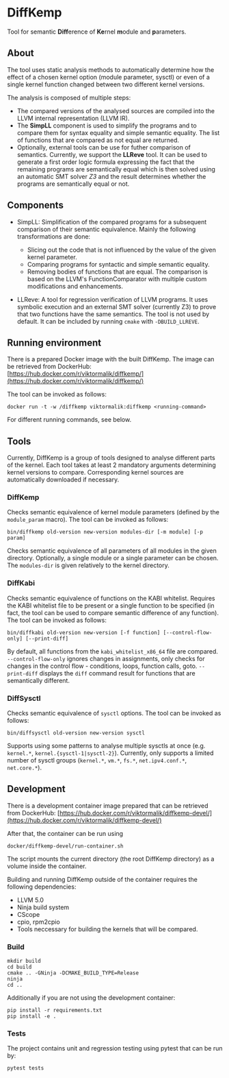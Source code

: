 # DiffKemp

Tool for semantic **Diff**erence of **Ke**rnel **m**odule and **p**arameters.

## About
The tool uses static analysis methods to automatically determine how the effect
of a chosen kernel option (module parameter, sysctl) or even of a single
kernel function changed between two different kernel versions.

The analysis is composed of multiple steps:
* The compared versions of the analysed sources are compiled into the LLVM
  internal representation (LLVM IR). 
* The **SimpLL** component is used to simplify the programs and to compare them
  for syntax equality and simple semantic equality. The list of functions that
  are compared as not equal are returned.
* Optionally, external tools can be use for futher comparison of semantics.
  Currently, we support the **LLReve** tool. It can be used to generate a first
  order logic formula expressing the fact that the remaining programs are
  semantically equal which is then solved using an automatic SMT solver *Z3* and
  the result determines whether the programs are semantically equal or not.

## Components
* SimpLL: Simplification of the compared programs for a subsequent comparison of
  their semantic equivalence. Mainly the following transformations are done:
  * Slicing out the code that is not influenced by the value of the given kernel
    parameter.
  * Comparing programs for syntactic and simple semantic equality.
  * Removing bodies of functions that are equal. The comparison is based on the
    LLVM's FunctionComparator with multiple custom modifications and
    enhancements.

* LLReve: A tool for regression verification of LLVM programs. It uses symbolic
  execution and an external SMT solver (currently Z3) to prove that two
  functions have the same semantics.
  The tool is not used by default. It can be included by running `cmake` with
  `-DBUILD_LLREVE`.

## Running environment

There is a prepared Docker image with the built DiffKemp. The image can be
retrieved from DockerHub:
[https://hub.docker.com/r/viktormalik/diffkemp/](https://hub.docker.com/r/viktormalik/diffkemp/)

The tool can be invoked as follows:

    docker run -t -w /diffkemp viktormalik:diffkemp <running-command>

For different running commands, see below.

## Tools

Currently, DiffKemp is a group of tools designed to analyse different parts of
the kernel. Each tool takes at least 2 mandatory arguments determining kernel
versions to compare. Corresponding kernel sources are automatically downloaded
if necessary.

### DiffKemp

Checks semantic equivalence of kernel module parameters (defined by the
`module_param` macro). The tool can be invoked as follows:

    bin/diffkemp old-version new-version modules-dir [-m module] [-p param] 
                 
Checks semantic equivalence of all parameters of all modules in the given
directory. Optionally, a single module or a single parameter can be chosen.
The `modules-dir` is given relatively to the kernel directory.

### DiffKabi

Checks semantic equivalence of functions on the KABI whitelist. Requires the
KABI whitelist file to be present or a single function to be specified (in fact,
the tool can be used to compare semantic difference of any function). The tool
can be invoked as follows:

    bin/diffkabi old-version new-version [-f function] [--control-flow-only] [--print-diff]

By default, all functions from the `kabi_whitelist_x86_64` file are compared.
`--control-flow-only` ignores changes in assignments, only checks for changes in
the control flow - conditions, loops, function calls, goto.
`--print-diff` displays the `diff` command result for functions that are
semantically different.

### DiffSysctl

Checks semantic equivalence of `sysctl` options. The tool can be invoked as
follows:

    bin/diffsysctl old-version new-version sysctl 

Supports using some patterns to analyse multiple sysctls at once (e.g.
`kernel.*`, `kernel.{sysctl-1|sysctl-2}`).
Currently, only supports a limited number of sysctl groups (`kernel.*`, `vm.*`,
`fs.*`, `net.ipv4.conf.*`, `net.core.*`).

## Development

There is a development container image prepared that can be retrieved from
DockerHub:
[https://hub.docker.com/r/viktormalik/diffkemp-devel/](https://hub.docker.com/r/viktormalik/diffkemp-devel/)

After that, the container can be run using

    docker/diffkemp-devel/run-container.sh

The script mounts the current directory (the root DiffKemp directory) as a
volume inside the container.

Building and running DiffKemp outside of the container requires the following
dependencies:
* LLVM 5.0
* Ninja build system
* CScope
* cpio, rpm2cpio
* Tools neccessary for building the kernels that will be compared.

### Build
	mkdir build
	cd build
	cmake .. -GNinja -DCMAKE_BUILD_TYPE=Release
    ninja
    cd ..

Additionally if you are not using the development container:

    pip install -r requirements.txt
    pip install -e .

### Tests

The project contains unit and regression testing using pytest that can be run by:

    pytest tests
